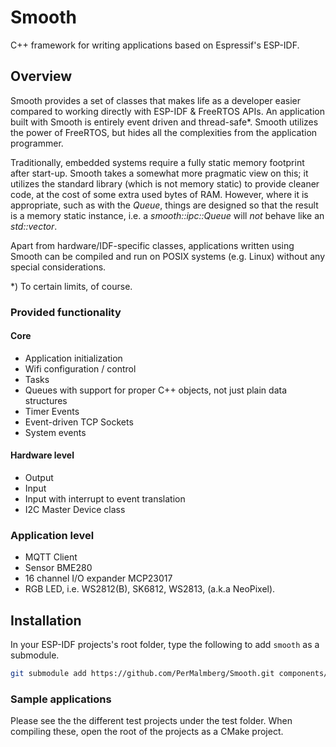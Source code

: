 # Smooth
C++ framework for writing applications based on Espressif's ESP-IDF.

## Overview

Smooth provides a set of classes that makes life as a developer easier compared to working directly with ESP-IDF & FreeRTOS APIs.
An application built with Smooth is entirely event driven and thread-safe*. Smooth utilizes the power of FreeRTOS, but hides all the complexities from the application programmer.

Traditionally, embedded systems require a fully static memory footprint after start-up. Smooth takes
a somewhat more pragmatic view on this; it utilizes the standard library (which is not memory static) to provide cleaner code,
at the cost of some extra used bytes of RAM. However, where it is appropriate, such as with the *Queue*, things are designed so
that the result is a memory static instance, i.e. a *smooth::ipc::Queue* will _not_ behave like an *std::vector*.  

Apart from hardware/IDF-specific classes, applications written using Smooth can be compiled and run on POSIX systems (e.g. Linux)
without any special considerations. 

*) To certain limits, of course.

### Provided functionality

#### Core
- Application initialization
- Wifi configuration / control
- Tasks
- Queues with support for proper C++ objects, not just plain data structures
- Timer Events
- Event-driven TCP Sockets
- System events

#### Hardware level

- Output
- Input
- Input with interrupt to event translation
- I2C Master Device class

### Application level

- MQTT Client
- Sensor BME280
- 16 channel I/O expander MCP23017
- RGB LED, i.e. WS2812(B), SK6812, WS2813, (a.k.a NeoPixel). 


## Installation

In your ESP-IDF projects's root folder, type the following to add `smooth` as a submodule.

```Bash
git submodule add https://github.com/PerMalmberg/Smooth.git components/smooth
```

### Sample applications

Please see the the different test projects under the test folder. When compiling these, open the
root of the projects as a CMake project.